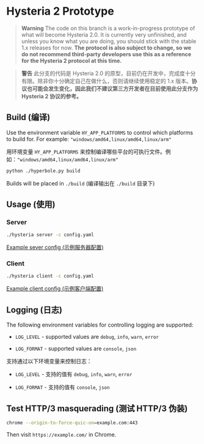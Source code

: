 # Hysteria 2 Prototype

> **Warning**
> The code on this branch is a work-in-progress prototype of what will become Hysteria 2.0. It is currently very
> unfinished, and unless you know what you are doing, you should stick with the stable 1.x releases for now. **The
protocol is also subject to change, so we do not recommend third-party developers use this as a reference for the
Hysteria 2 protocol at this time.**

> **警告**
> 此分支的代码是 Hysteria 2.0 的原型，目前仍在开发中，完成度十分有限。除非你十分确定自己在做什么，否则请继续使用稳定的 1.x
> 版本。**协议也可能会发生变化，因此我们不建议第三方开发者在目前使用此分支作为 Hysteria 2 协议的参考。**

## Build (编译)

Use the environment variable `HY_APP_PLATFORMS` to control which platforms to build for. For
example: `"windows/amd64,linux/amd64,linux/arm"`

用环境变量 `HY_APP_PLATFORMS` 来控制编译哪些平台的可执行文件。例如：`"windows/amd64,linux/amd64,linux/arm"`

```bash
python ./hyperbole.py build
```

Builds will be placed in `./build` (编译输出在 `./build` 目录下)

## Usage (使用)

### Server

```bash
./hysteria server -c config.yaml
```

[Example sever config (示例服务器配置)](app/server.example.yaml)

### Client

```bash
./hysteria client -c config.yaml
```

[Example client config (示例客户端配置)](app/client.example.yaml)

## Logging (日志)

The following environment variables for controlling logging are supported:

- `LOG_LEVEL` - supported values are `debug`, `info`, `warn`, `error`

- `LOG_FORMAT` - supported values are `console`, `json`

支持通过以下环境变量来控制日志：

- `LOG_LEVEL` - 支持的值有 `debug`, `info`, `warn`, `error`

- `LOG_FORMAT` - 支持的值有 `console`, `json`

## Test HTTP/3 masquerading (测试 HTTP/3 伪装)

```bash
chrome --origin-to-force-quic-on=example.com:443
```

Then visit `https://example.com/` in Chrome.
